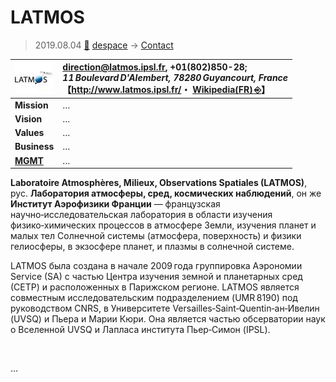 # LATMOS
> 2019.08.04 [🚀](../../index/index.md) [despace](../index.md) → [Contact](../contact.md)

|[![](../f/contact/l/latmos_logo1_thumb.webp)](../f/contact/l/latmos_logo1.webp)|<direction@latmos.ipsl.fr>, +01(802)850-28;<br> *11 Boulevard D'Alembert, 78280 Guyancourt, France*<br> 【<http://www.latmos.ipsl.fr/>・ [Wikipedia(FR) ⎆](https://fr.wikipedia.org/wiki/Laboratoire_atmosphères,_milieux,_observations_spatiales)】|
|:--|:--|
|**Mission**|…|
|**Vision**|…|
|**Values**|…|
|**Business**|…|
|**[MGMT](../mgmt.md)**|…|

**Laboratoire Atmosphères, Milieux, Observations Spatiales (LATMOS)**, рус. **Лаборатория атмосферы, сред, космических наблюдений**, он же **Институт Аэрофизики Франции** — французская научно‑исследовательская лаборатория в области изучения физико‑химических процессов в атмосфере Земли, изучения планет и малых тел Солнечной системы (атмосфера, поверхность) и физики гелиосферы, в экзосфере планет, и плазмы в солнечной системе.

LATMOS была создана в начале 2009 года группировка Аэрономии Service (SA) с частью Центра изучения земной и планетарных сред (СЕТР) и расположенных в Парижском регионе. LATMOS является совместным исследовательским подразделением (UMR 8190) под руководством CNRS, в Университете Versailles‑Saint‑Quentin‑ан‑Ивелин (UVSQ) и Пьера и Марии Кюри. Она является частью обсерватории наук о Вселенной UVSQ и Лапласа института Пьер‑Симон (IPSL).


<p style="page-break-after:always"> </p>

…
